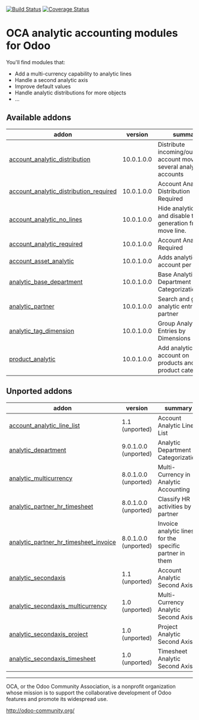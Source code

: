 [![Build Status](https://travis-ci.org/OCA/account-analytic.svg?branch=10.0)](https://travis-ci.org/OCA/account-analytic)
[![Coverage Status](https://coveralls.io/repos/OCA/account-analytic/badge.png?branch=10.0)](https://coveralls.io/r/OCA/account-analytic?branch=10.0)

OCA analytic accounting modules for Odoo
========================================

You'll find modules that:

 - Add a multi-currency capability to analytic lines
 - Handle a second analytic axis
 - Improve default values
 - Handle analytic distributions for more objects
 - ...

[//]: # (addons)

Available addons
----------------
addon | version | summary
--- | --- | ---
[account_analytic_distribution](account_analytic_distribution/) | 10.0.1.0.0 | Distribute incoming/outcoming account moves to several analytic accounts
[account_analytic_distribution_required](account_analytic_distribution_required/) | 10.0.1.0.0 | Account Analytic Distribution Required
[account_analytic_no_lines](account_analytic_no_lines/) | 10.0.1.0.0 | Hide analytics lines and disable their generation from a move line.
[account_analytic_required](account_analytic_required/) | 10.0.1.0.0 | Account Analytic Required
[account_asset_analytic](account_asset_analytic/) | 10.0.1.0.0 | Adds analytic account per asset
[analytic_base_department](analytic_base_department/) | 10.0.1.0.0 | Base Analytic Department Categorization
[analytic_partner](analytic_partner/) | 10.0.1.0.0 | Search and group analytic entries by partner
[analytic_tag_dimension](analytic_tag_dimension/) | 10.0.1.0.0 | Group Analytic Entries by Dimensions
[product_analytic](product_analytic/) | 10.0.1.0.0 | Add analytic account on products and product categories


Unported addons
---------------
addon | version | summary
--- | --- | ---
[account_analytic_line_list](account_analytic_line_list/) | 1.1 (unported) | Account Analytic Line List
[analytic_department](analytic_department/) | 9.0.1.0.0 (unported) | Analytic Department Categorization
[analytic_multicurrency](analytic_multicurrency/) | 8.0.1.0.0 (unported) | Multi-Currency in Analytic Accounting
[analytic_partner_hr_timesheet](analytic_partner_hr_timesheet/) | 8.0.1.0.0 (unported) | Classify HR activities by partner
[analytic_partner_hr_timesheet_invoice](analytic_partner_hr_timesheet_invoice/) | 8.0.1.0.0 (unported) | Invoice analytic lines for the specific partner in them
[analytic_secondaxis](analytic_secondaxis/) | 1.1 (unported) | Account Analytic Second Axis
[analytic_secondaxis_multicurrency](analytic_secondaxis_multicurrency/) | 1.0 (unported) | Multi-Currency Analytic Second Axis
[analytic_secondaxis_project](analytic_secondaxis_project/) | 1.0 (unported) | Project Analytic Second Axis
[analytic_secondaxis_timesheet](analytic_secondaxis_timesheet/) | 1.0 (unported) | Timesheet Analytic Second Axis

[//]: # (end addons)

----

OCA, or the Odoo Community Association, is a nonprofit organization whose
mission is to support the collaborative development of Odoo features and
promote its widespread use.

http://odoo-community.org/
